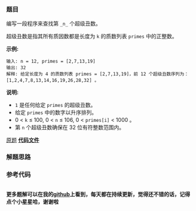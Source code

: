### 题目
编写一段程序来查找第 `_n_` 个超级丑数。

超级丑数是指其所有质因数都是长度为 `k` 的质数列表 `primes` 中的正整数。

**示例:**

    
    
    输入: n = 12, primes = [2,7,13,19]
    输出: 32 
    解释: 给定长度为 4 的质数列表 primes = [2,7,13,19]，前 12 个超级丑数序列为：[1,2,4,7,8,13,14,16,19,26,28,32] 。

**说明:**

  * `1` 是任何给定 `primes` 的超级丑数。
  *  给定 `primes` 中的数字以升序排列。
  * 0 < `k` ≤ 100, 0 < `n` ≤ 106, 0 < `primes[i]` < 1000 。
  * 第 `n` 个超级丑数确保在 32 位有符整数范围内。

[原题](https://leetcode-cn.com/problems/super-ugly-number/)    **[代码文件]()**


### 解题思路




### 参考代码

```go


```




**更多题解可以在我的[github](https://github.com/LZH139/leetcode_Go)上看到，每天都在持续更新，觉得还不错的话，记得点个小星星哈，谢谢啦**
